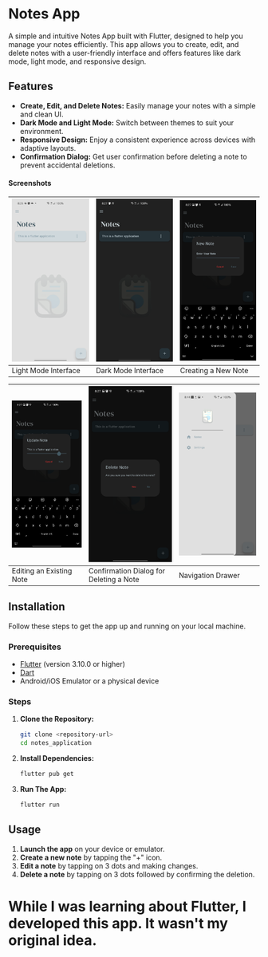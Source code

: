 # Notes App

A simple and intuitive Notes App built with Flutter, designed to help you manage your notes efficiently. This app allows you to create, edit, and delete notes with a user-friendly interface and offers features like dark mode, light mode, and responsive design.

## Features

- **Create, Edit, and Delete Notes:** Easily manage your notes with a simple and clean UI.
- **Dark Mode and Light Mode:** Switch between themes to suit your environment.
- **Responsive Design:** Enjoy a consistent experience across devices with adaptive layouts.
- **Confirmation Dialog:** Get user confirmation before deleting a note to prevent accidental deletions.

#### Screenshots

| ![Light Mode Screenshot](assets/Screenshots/light_mode.png) | ![Dark Mode Screenshot](assets/Screenshots/dark_mode.png) | ![Create Note Screenshot](assets/Screenshots/add_note.png) |
|-------------------------------------------------------------|------------------------------------------------------------|-----------------------------------------------------------|
| Light Mode Interface                                      | Dark Mode Interface                                       | Creating a New Note                                      |

| ![Edit Note Screenshot](assets/Screenshots/update_note.png) | ![Delete Confirmation Screenshot](assets/Screenshots/delete_note.png)| ![Drawer Screenshot](assets/Screenshots/drawer.png) | 
|-------------------------------------------------------------|-------------------------------------------------------------|-----------------------------------------------------|
| Editing an Existing Note                                  | Confirmation Dialog for Deleting a Note                       | Navigation Drawer                                |






## Installation

Follow these steps to get the app up and running on your local machine.

### Prerequisites

- [Flutter](https://flutter.dev/docs/get-started/install) (version 3.10.0 or higher)
- [Dart](https://dart.dev/get-dart)
- Android/iOS Emulator or a physical device

### Steps

1. **Clone the Repository:**
   ```sh
   git clone <repository-url>
   cd notes_application
2. **Install Dependencies:**
   ```sh
   flutter pub get
3. **Run The App:**
   ```sh
   flutter run

## Usage

1. **Launch the app** on your device or emulator.
2. **Create a new note** by tapping the "+" icon.
3. **Edit a note** by tapping on 3 dots and making changes.
4. **Delete a note** by tapping on 3 dots followed by confirming the deletion.

# While I was learning about Flutter, I developed this app. It wasn't my original idea.

